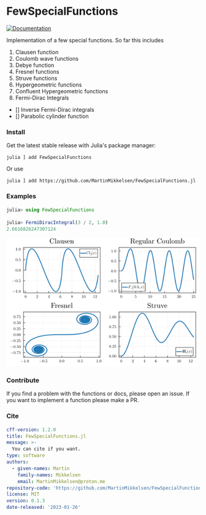 # FewSpecialFunctions

[![Documentation](https://img.shields.io/badge/docs-dev-blue.svg)](https://martinmikkelsen.github.io/FewSpecialFunctions.jl/dev/)


Implementation of a few special functions. So far this includes

1. Clausen function 
2. Coulomb wave functions
3. Debye function
4. Fresnel functions
5. Struve functions
6. Hypergeometric functions
7. Confluent Hypergeometric functions
8. Fermi-Dirac Integrals

- [] Inverse Fermi-Dirac integrals
- [] Parabolic cylinder function

### Install 

Get the latest stable release with Julia's package manager:

```
julia ] add FewSpecialFunctions
```
Or use 
```
julia ] add https://github.com/MartinMikkelsen/FewSpecialFunctions.jl
```

### Examples
```julia
julia> using FewSpecialFunctions

julia> FermiDiracIntegral(3 / 2, 1.0)
2.6616826247307124
```

![CombinedPlot](combinedplot.png)

### Contribute

If you find a problem with the functions or docs, please open an issue. If you want to implement a function please make a PR.

### Cite

```yaml
cff-version: 1.2.0
title: FewSpecialFunctions.jl
message: >-
  You can cite if you want.
type: software
authors:
  - given-names: Martin
    family-names: Mikkelsen
    email: MartinMikkelsen@proton.me
repository-code: 'https://github.com/MartinMikkelsen/FewSpecialFunctions.jl'
license: MIT
version: 0.1.3
date-released: '2023-01-26'
```